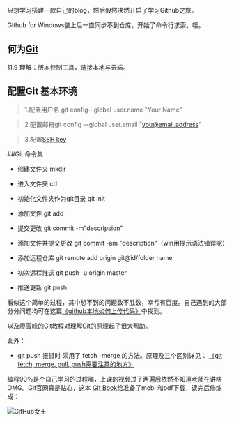 只想学习搭建一款自己的blog，然后毅然决然开启了学习Github之旅。

Github for Windows装上后一直同步不到仓库，开始了命令行求索。嘤。

## 何为[Git](http://git-scm.com/book/zh/v2) 

11.9 理解：版本控制工具，链接本地与云端。
## 配置Git 基本环境
>1.配置用户名 git config--global user.name "Your  Name" 

>2.配置邮箱git config --global user.email "you@email.address"

>3.配置[SSH key](http://segmentfault.com/a/1190000002645623) 


##Git 命令集

- 创建文件夹 mkdir 

- 进入文件夹 cd

- 初始化文件夹作为git目录 git init

- 添加文件 git add 

- 提交更改 git commit -m"descripsion"

- 添加文件并提交更改 git commit -am "description"（win用提示语法错误呢）

- 添加远程仓库 git remote add origin git@id/folder name

- 初次远程推送 git push -u origin master

- 推送更新 git push

看似这个简单的过程，其中想不到的问题数不胜数，幸亏有百度。自己遇到的大部分分问题均可在这篇[《github本地如何上传代码》](http://blog.sina.com.cn/s/blog_4cae9efc0102vgj6.html)中找到。

以及[廖雪峰的Git教程](http://www.liaoxuefeng.com/wiki/0013739516305929606dd18361248578c67b8067c8c017b000)对理解Git的原理起了很大帮助。

此外：
- git push 报错时 采用了 fetch -merge 的方法。原理及三个区别详见： [《git fetch, merge, pull, push需要注意的地方》](http://blog.csdn.net/hutaoer06051/article/details/8673947)

编程90%是个自己学习的过程哪，上课的视频过了两遍后依然不知道老师在讲啥OMG。Git官网真是贴心，这本 [Git Book](http://git-scm.com/book/zh/v2)给准备了mobi 和pdf下载，读完后修炼成：

![GitHub女王](http://blogs-images.forbes.com/kashmirhill/files/2014/04/github-girl-cat2-e1398192921347.jpg)